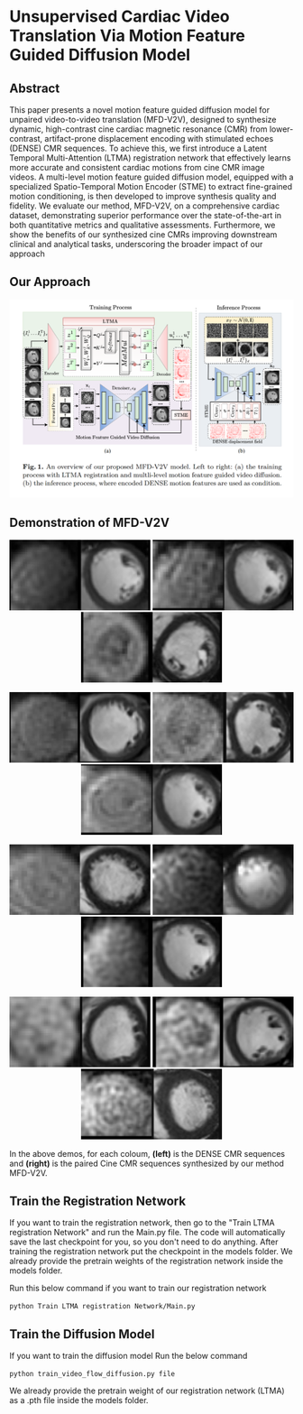 # Unsupervised Cardiac Video Translation Via Motion Feature Guided Diffusion Model
## Abstract

This paper presents a novel motion feature guided diffusion model for unpaired video-to-video translation (MFD-V2V), designed to synthesize dynamic, high-contrast cine cardiac magnetic resonance (CMR) from lower-contrast, artifact-prone displacement encoding with stimulated echoes (DENSE) CMR sequences. To achieve this, we first introduce a Latent Temporal Multi-Attention (LTMA) registration network that effectively learns more accurate and consistent cardiac motions from cine CMR image videos. A multi-level motion feature guided diffusion model, equipped with a specialized Spatio-Temporal Motion Encoder (STME) to extract fine-grained motion conditioning, is then developed to improve synthesis quality and fidelity. We evaluate our method, MFD-V2V, on a comprehensive cardiac dataset, demonstrating superior performance over the state-of-the-art in both quantitative metrics and qualitative assessments. Furthermore, we show the benefits of our synthesized cine CMRs improving downstream clinical and analytical tasks, underscoring the broader impact of our approach

## Our Approach

![MFD-V2D Architecture](figures/overall_fig.png)

## Demonstration of MFD-V2V
<p align="center">
  <img src="MFD-V2V_demos/A01_P101_evaluation.gif" width="250" />
  <img src="MFD-V2V_demos/A01_P104_evaluation.gif" width="250" />
  <img src="MFD-V2V_demos/A01_P12_evaluation.gif" width="250" />
</p>
<p align="center">
  <img src="MFD-V2V_demos/A01_P17_evaluation.gif" width="250" />
  <img src="MFD-V2V_demos/A01_P19_evaluation.gif" width="250" />
  <img src="MFD-V2V_demos/A01_P22_evaluation.gif" width="250" />
</p>
<p align="center">
  <img src="MFD-V2V_demos/A01_P25_evaluation.gif" width="250" />
  <img src="MFD-V2V_demos/A01_P34_evaluation.gif" width="250" />
  <img src="MFD-V2V_demos/A01_P35_evaluation.gif" width="250" />
</p>
<p align="center">
  <img src="MFD-V2V_demos/A01_P42_evaluation.gif" width="250" />
  <img src="MFD-V2V_demos/A01_P43_evaluation.gif" width="250" />
  <img src="MFD-V2V_demos/A01_P46_evaluation.gif" width="250" />
</p>

In the above demos, for each coloum, **(left)** is the DENSE CMR sequences and **(right)** is the paired Cine CMR sequences synthesized by our method MFD-V2V. 
## Train the Registration Network
If you want to train the registration network, then go to the "Train LTMA registration Network" and run the Main.py file. The code will automatically save the last checkpoint for you, so you don't need to do anything. After training the registration network put the checkpoint in the models folder. We already provide the pretrain weights of the registration network inside the models folder.

Run this below command if you want to train our registration network

`python Train LTMA registration Network/Main.py`

## Train the Diffusion Model
If you want to train the diffusion model Run the below command

`python train_video_flow_diffusion.py file` 

We already provide the pretrain weight of our registration network (LTMA) as a .pth file inside the models folder.
